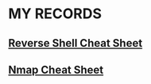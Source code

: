 # MY RECORDS



## [Reverse Shell Cheat Sheet](./_posts/2020-06-30-Reverse-Shell-Cheat-Sheet.md)
## [Nmap Cheat Sheet](./_posts/2020-07-01-Nmap-Cheat-Sheet.md)

